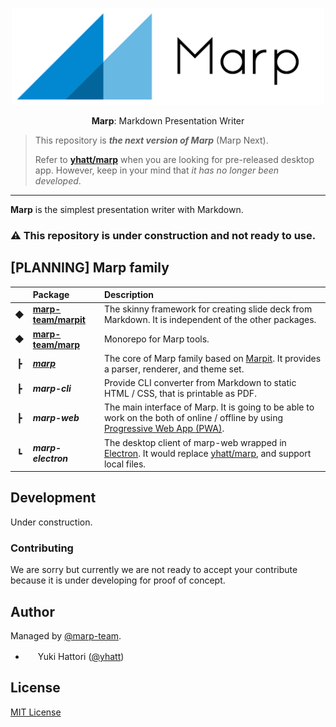 <div align="center">
  <p>
    <img src="marp.png" alt="Marp" width="500" />
  </p>
  <p>
    <strong>Marp</strong>: Markdown Presentation Writer
  </p>
</div>

> This repository is **_the next version of Marp_** (Marp Next).
>
> Refer to **[yhatt/marp]** when you are looking for pre-released desktop app. However, keep in your mind that _it has no longer been developed_.

---

**Marp** is the simplest presentation writer with Markdown.

### :warning: This repository is under construction and not ready to use.

## [PLANNING] Marp family

|     | Package                        | Description                                                                                                                           |
| :-: | :----------------------------- | :------------------------------------------------------------------------------------------------------------------------------------ |
|  ◆  | **[marp-team/marpit][marpit]** | The skinny framework for creating slide deck from Markdown. It is independent of the other packages.                                  |
|  ◆  | **[marp-team/marp][marp]**     | Monorepo for Marp tools.                                                                                                              |
|  ┣  | **_[marp][marp-core]_**        | The core of Marp family based on [Marpit][marpit]. It provides a parser, renderer, and theme set.                                     |
|  ┣  | **_marp-cli_**                 | Provide CLI converter from Markdown to static HTML / CSS, that is printable as PDF.                                                   |
|  ┣  | **_marp-web_**                 | The main interface of Marp. It is going to be able to work on the both of online / offline by using [Progressive Web App (PWA)][pwa]. |
|  ┗  | **_marp-electron_**            | The desktop client of marp-web wrapped in [Electron]. It would replace [yhatt/marp], and support local files.                         |

[yhatt/marp]: https://github.com/yhatt/marp
[marp]: https://github.com/marp-team/marp
[marpit]: https://github.com/marp-team/marpit
[marp-core]: https://github.com/marp-team/marp/tree/master/packages/marp
[pwa]: https://en.wikipedia.org/wiki/Progressive_Web_Apps
[electron]: https://electronjs.org/

## Development

Under construction.

### Contributing

We are sorry but currently we are not ready to accept your contribute because it is under developing for proof of concept.

## Author

Managed by [@marp-team](https://github.com/marp-team).

* <img src="https://github.com/yhatt.png" width="16" height="16"/> Yuki Hattori ([@yhatt](https://github.com/yhatt))

## License

[MIT License](LICENSE)
